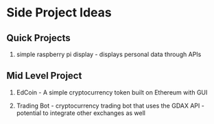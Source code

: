 # Side Project Ideas

## Quick Projects

1. simple raspberry pi display - displays personal data through APIs

## Mid Level Project

1. EdCoin - A simple cryptocurrency token built on Ethereum with GUI

2. Trading Bot - cryptocurrency trading bot that uses the GDAX API - potential to integrate other exchanges as well

